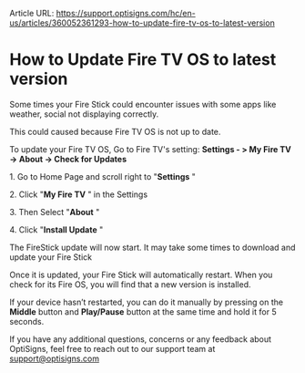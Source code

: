 Article URL: https://support.optisigns.com/hc/en-us/articles/360052361293-how-to-update-fire-tv-os-to-latest-version

# How to Update Fire TV OS to latest version

Some times your Fire Stick could encounter issues with some apps like weather,
social not displaying correctly.

This could caused because Fire TV OS is not up to date.

To update your Fire TV OS, Go to Fire TV's setting: **Settings - > My Fire TV
-> About -> Check for Updates**

1\. Go to Home Page and scroll right to "**Settings** "

2\. Click "**My Fire TV** " in the Settings

3\. Then Select "**About** "

4\. Click "**Install Update** "

The FireStick update will now start. It may take some times to download and
update your Fire Stick

Once it is updated, your Fire Stick will automatically restart. When you check
for its Fire OS, you will find that a new version is installed.

If your device hasn’t restarted, you can do it manually by pressing on the
**Middle** button and **Play/Pause** button at the same time and hold it for 5
seconds.

If you have any additional questions, concerns or any feedback about
OptiSigns, feel free to reach out to our support team at
[support@optisigns.com](mailto:support@optisigns.com)

